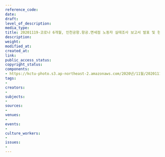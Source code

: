 ```yaml
---
reference_code: 
date: 
draft: 
level_of_description: 
media_type: 
title: 20201119-코로나 6개월, 인천공항.항공.면세점 노동자 실태조사 보고서 발표 및 현장 증언
description: 
weight: 
modified_at: 
created_at: 
link: 
public_access_status: 
copyright_status: 
components:
- https://kctu-photo.s3.ap-northeast-2.amazonaws.com/2020년/11월/20201119-코로나+6개월,+인천공항.항공.면세점+노동자+실태조사+보고서+발표+및+현장+증언/_1DX0082.jpg
tags:
- 
creators:
- 
subjects:
- 
sources:
- 
venues:
- 
events:
- 
culture_workers:
- 
issues:
- 
---
```

